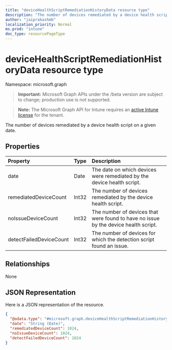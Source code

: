 ```yaml
---
title: "deviceHealthScriptRemediationHistoryData resource type"
description: "The number of devices remediated by a device health script on a given date."
author: "jaiprakashmb"
localization_priority: Normal
ms.prod: "intune"
doc_type: resourcePageType
---
```


# deviceHealthScriptRemediationHistoryData resource type

Namespace: microsoft.graph

> **Important:** Microsoft Graph APIs under the /beta version are subject to change; production use is not supported.

> **Note:** The Microsoft Graph API for Intune requires an [active Intune license](https://go.microsoft.com/fwlink/?linkid=839381) for the tenant.

The number of devices remediated by a device health script on a given date.

## Properties
|Property|Type|Description|
|:---|:---|:---|
|date|Date|The date on which devices were remediated by the device health script.|
|remediatedDeviceCount|Int32|The number of devices remediated by the device health script.|
|noIssueDeviceCount|Int32|The number of devices that were found to have no issue by the device health script.|
|detectFailedDeviceCount|Int32|The number of devices for which the detection script found an issue.|

## Relationships
None

## JSON Representation
Here is a JSON representation of the resource.
<!-- {
  "blockType": "resource",
  "@odata.type": "microsoft.graph.deviceHealthScriptRemediationHistoryData"
}
-->
``` json
{
  "@odata.type": "#microsoft.graph.deviceHealthScriptRemediationHistoryData",
  "date": "String (Date)",
  "remediatedDeviceCount": 1024,
  "noIssueDeviceCount": 1024,
  "detectFailedDeviceCount": 1024
}
```
